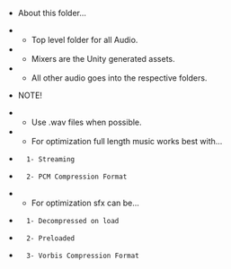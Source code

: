 * About this folder...
*   - Top level folder for all Audio.
*   - Mixers are the Unity generated assets.
*   - All other audio goes into the respective folders.

* NOTE!
*   - Use .wav files when possible.
*   - For optimization full length music works best with...
*       1- Streaming
*       2- PCM Compression Format
*   - For optimization sfx can be...
*       1- Decompressed on load
*       2- Preloaded
*       3- Vorbis Compression Format